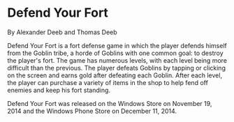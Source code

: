 Defend Your Fort
==================
By Alexander Deeb and Thomas Deeb

Defend Your Fort is a fort defense game in which the player defends himself from the Goblin tribe, a horde of Goblins with one common goal: to destroy the player's fort. The game has numerous levels, with each level being more difficult than the previous. The player defeats Goblins by tapping or clicking on the screen and earns gold after defeating each Goblin. After each level, the player can purchase a variety of items in the shop to help fend off enemies and keep his fort standing.

Defend Your Fort was released on the Windows Store on November 19, 2014 and the Windows Phone Store on December 11, 2014.

